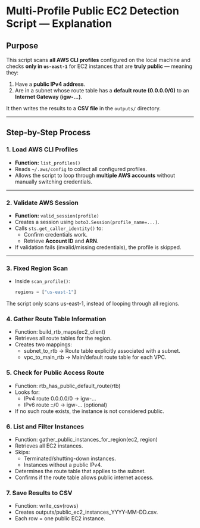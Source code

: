 # Multi-Profile Public EC2 Detection Script — Explanation

## **Purpose**
This script scans **all AWS CLI profiles** configured on the local machine and checks **only in `us-east-1`** for EC2 instances that are **truly public** — meaning they:
1. Have a **public IPv4 address**.
2. Are in a subnet whose route table has a **default route (0.0.0.0/0)** to an **Internet Gateway (igw-...)**.

It then writes the results to a **CSV file** in the `outputs/` directory.

---

## **Step-by-Step Process**

### **1. Load AWS CLI Profiles**
- **Function:** `list_profiles()`
- Reads `~/.aws/config` to collect all configured profiles.
- Allows the script to loop through **multiple AWS accounts** without manually switching credentials.

---

### **2. Validate AWS Session**
- **Function:** `valid_session(profile)`
- Creates a session using `boto3.Session(profile_name=...)`.
- Calls `sts.get_caller_identity()` to:
  - Confirm credentials work.
  - Retrieve **Account ID** and **ARN**.
- If validation fails (invalid/missing credentials), the profile is skipped.

---

### **3. Fixed Region Scan**
- Inside `scan_profile()`:
  ```python
  regions = ["us-east-1"]
The script only scans us-east-1, instead of looping through all regions.

### **4. Gather Route Table Information**
- Function: build_rtb_maps(ec2_client)
- Retrieves all route tables for the region.
- Creates two mappings:
  - subnet_to_rtb → Route table explicitly associated with a subnet.
  - vpc_to_main_rtb → Main/default route table for each VPC.
 ### **5. Check for Public Access Route**
 - Function: rtb_has_public_default_route(rtb)
 - Looks for:
    - IPv4 route 0.0.0.0/0 → igw-...
    - IPv6 route ::/0 → igw-... (optional)
- If no such route exists, the instance is not considered public.
### **6. List and Filter Instances**
- Function: gather_public_instances_for_region(ec2, region)
- Retrieves all EC2 instances.
- Skips:
  - Terminated/shutting-down instances.
  - Instances without a public IPv4.
- Determines the route table that applies to the subnet.
- Confirms if the route table allows public internet access.
### **7. Save Results to CSV**
- Function: write_csv(rows)
- Creates outputs/public_ec2_instances_YYYY-MM-DD.csv.
- Each row = one public EC2 instance.


